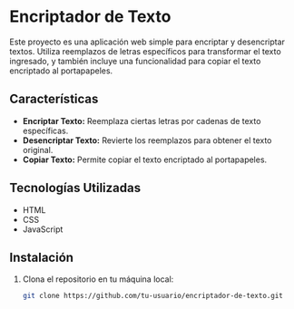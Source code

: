 # Encriptador de Texto

Este proyecto es una aplicación web simple para encriptar y desencriptar textos. Utiliza reemplazos de letras específicos para transformar el texto ingresado, y también incluye una funcionalidad para copiar el texto encriptado al portapapeles.

## Características

- **Encriptar Texto:** Reemplaza ciertas letras por cadenas de texto específicas.
- **Desencriptar Texto:** Revierte los reemplazos para obtener el texto original.
- **Copiar Texto:** Permite copiar el texto encriptado al portapapeles.

## Tecnologías Utilizadas

- HTML
- CSS
- JavaScript

## Instalación

1. Clona el repositorio en tu máquina local:
   ```bash
   git clone https://github.com/tu-usuario/encriptador-de-texto.git
